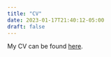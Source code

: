 ```yaml
---
title: "CV"
date: 2023-01-17T21:40:12-05:00
draft: false
---
```


My CV can be found [here](https://outlookuga-my.sharepoint.com/:b:/g/personal/rr09094_uga_edu/ETM4LOIUQdRNn8xGrx19J2cBZ9k1FLPmXj-EBMSCuFapGQ?e=esvgxH).
